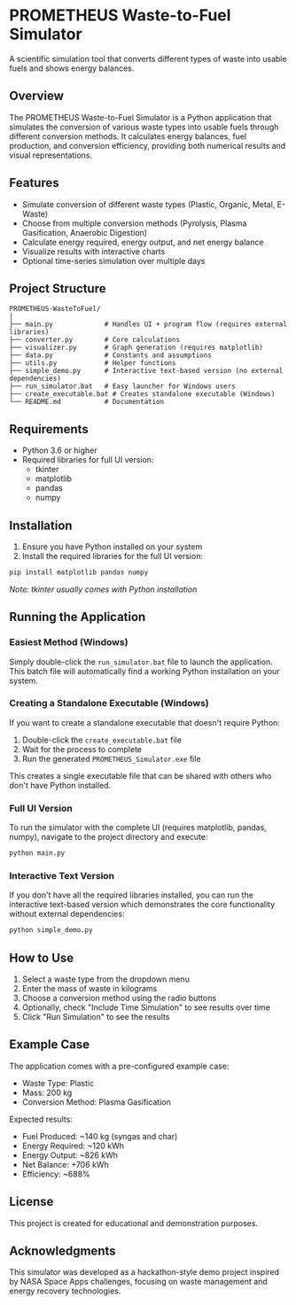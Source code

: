 # PROMETHEUS Waste-to-Fuel Simulator

A scientific simulation tool that converts different types of waste into usable fuels and shows energy balances.

## Overview

The PROMETHEUS Waste-to-Fuel Simulator is a Python application that simulates the conversion of various waste types into usable fuels through different conversion methods. It calculates energy balances, fuel production, and conversion efficiency, providing both numerical results and visual representations.

## Features

- Simulate conversion of different waste types (Plastic, Organic, Metal, E-Waste)
- Choose from multiple conversion methods (Pyrolysis, Plasma Gasification, Anaerobic Digestion)
- Calculate energy required, energy output, and net energy balance
- Visualize results with interactive charts
- Optional time-series simulation over multiple days

## Project Structure

```
PROMETHEUS-WasteToFuel/
│
├── main.py             # Handles UI + program flow (requires external libraries)
├── converter.py        # Core calculations
├── visualizer.py       # Graph generation (requires matplotlib)
├── data.py             # Constants and assumptions
├── utils.py            # Helper functions
├── simple_demo.py      # Interactive text-based version (no external dependencies)
├── run_simulator.bat   # Easy launcher for Windows users
├── create_executable.bat # Creates standalone executable (Windows)
└── README.md           # Documentation
```

## Requirements

- Python 3.6 or higher
- Required libraries for full UI version:
  - tkinter
  - matplotlib
  - pandas
  - numpy

## Installation

1. Ensure you have Python installed on your system
2. Install the required libraries for the full UI version:

```bash
pip install matplotlib pandas numpy
```

*Note: tkinter usually comes with Python installation*

## Running the Application

### Easiest Method (Windows)
Simply double-click the `run_simulator.bat` file to launch the application. This batch file will automatically find a working Python installation on your system.

### Creating a Standalone Executable (Windows)
If you want to create a standalone executable that doesn't require Python:

1. Double-click the `create_executable.bat` file
2. Wait for the process to complete
3. Run the generated `PROMETHEUS_Simulator.exe` file

This creates a single executable file that can be shared with others who don't have Python installed.

### Full UI Version
To run the simulator with the complete UI (requires matplotlib, pandas, numpy), navigate to the project directory and execute:

```bash
python main.py
```

### Interactive Text Version
If you don't have all the required libraries installed, you can run the interactive text-based version which demonstrates the core functionality without external dependencies:

```bash
python simple_demo.py
```

## How to Use

1. Select a waste type from the dropdown menu
2. Enter the mass of waste in kilograms
3. Choose a conversion method using the radio buttons
4. Optionally, check "Include Time Simulation" to see results over time
5. Click "Run Simulation" to see the results

## Example Case

The application comes with a pre-configured example case:
- Waste Type: Plastic
- Mass: 200 kg
- Conversion Method: Plasma Gasification

Expected results:
- Fuel Produced: ~140 kg (syngas and char)
- Energy Required: ~120 kWh
- Energy Output: ~826 kWh
- Net Balance: +706 kWh
- Efficiency: ~688%

## License

This project is created for educational and demonstration purposes.

## Acknowledgments

This simulator was developed as a hackathon-style demo project inspired by NASA Space Apps challenges, focusing on waste management and energy recovery technologies.